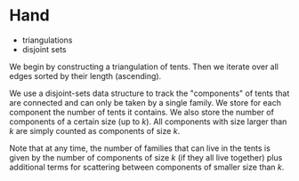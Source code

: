 # Hand

* triangulations
* disjoint sets

We begin by constructing a triangulation of tents. Then we iterate over all edges sorted by their length (ascending).

We use a disjoint-sets data structure to track the "components" of tents that are connected and can only be taken by a single family.
We store for each component the number of tents it contains.
We also store the number of components of a certain size (up to $k$). All components with size larger than $k$ are simply counted as components of size $k$.

Note that at any time, the number of families that can live in the tents is given by the number of components of size $k$ (if they all live together) plus additional terms for scattering between components of smaller size than $k$.
